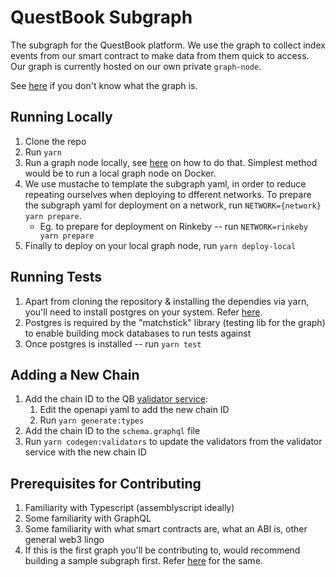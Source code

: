 # QuestBook Subgraph

The subgraph for the QuestBook platform. We use the graph to collect index events from our smart contract to make data from them quick to access. Our graph is currently hosted on our own private `graph-node`.

See [here](https://thegraph.com/en/) if you don't know what the graph is.

## Running Locally

1. Clone the repo
2. Run `yarn`
3. Run a graph node locally, see [here](https://github.com/graphprotocol/graph-node/tree/master/docker) on how to do that. Simplest method would be to run a local graph node on Docker.
4. We use mustache to template the subgraph yaml, in order to reduce repeating ourselves when deploying to dfferent networks. To prepare the subgraph yaml for deployment on a network, run `NETWORK={network} yarn prepare`.
	- Eg. to prepare for deployment on Rinkeby -- run `NETWORK=rinkeby yarn prepare`
4. Finally to deploy on your local graph node, run `yarn deploy-local`

## Running Tests

1. Apart from cloning the repository & installing the dependies via yarn, you'll need to install postgres on your system. Refer [here](https://www.postgresql.org/download/).
2. Postgres is required by the "matchstick" library (testing lib for the graph) to enable building mock databases to run tests against
3. Once postgres is installed -- run `yarn test`

## Adding a New Chain

1. Add the chain ID to the QB [validator service](https://github.com/questbook/service-validator):
	1. Edit the openapi yaml to add the new chain ID
	2. Run `yarn generate:types`
2. Add the chain ID to the `schema.graphql` file
3. Run `yarn codegen:validators` to update the validators from the validator service with the new chain ID

## Prerequisites for Contributing

1. Familiarity with Typescript (assemblyscript ideally)
2. Some familiarity with GraphQL
3. Some familiarity with what smart contracts are, what an ABI is, other general web3 lingo
4. If this is the first graph you'll be contributing to, would recommend building a sample subgraph first. Refer [here](https://thegraph.com/docs/en/developer/create-subgraph-hosted/) for the same.